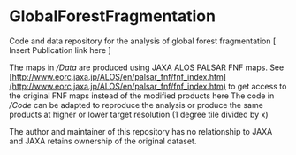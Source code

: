 # GlobalForestFragmentation
Code and data repository for the analysis of global forest fragmentation
[ Insert Publication link here ]

The maps in */Data* are produced using JAXA ALOS PALSAR FNF maps. See [http://www.eorc.jaxa.jp/ALOS/en/palsar_fnf/fnf_index.htm](http://www.eorc.jaxa.jp/ALOS/en/palsar_fnf/fnf_index.htm) to get access to the original FNF maps instead of the modified products here
The code in */Code* can be adapted to reproduce the analysis or produce the same products at higher or lower target resolution (1 degree tile divided by x)

The author and maintainer of this repository has no relationship to JAXA and JAXA retains ownership of the original dataset.